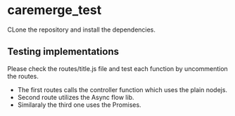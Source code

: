 # caremerge_test
CLone the repository and install the dependencies.

## Testing implementations
Please check the routes/title.js file and test each function by uncommention the routes.
- The first routes calls the controller function which uses the plain nodejs.
- Second route utilizes the Async flow lib.
- Similaraly the third one uses the Promises.


